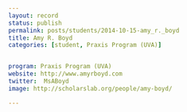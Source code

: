 ```yaml
---
layout: record
status: publish
permalink: posts/students/2014-10-15-amy_r._boyd
title: Amy R. Boyd
categories: [student, Praxis Program (UVA)]


program: Praxis Program (UVA)
website: http://www.amyrboyd.com
twitter:  MsABoyd
image: http://scholarslab.org/people/amy-boyd/

---
```


